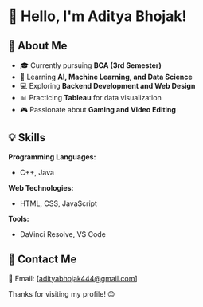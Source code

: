 # 👋 Hello, I'm Aditya Bhojak!

## 🚀 About Me
- 🎓 Currently pursuing **BCA (3rd Semester)** 
- 🌱 Learning **AI, Machine Learning, and Data Science**  
- 💻 Exploring **Backend Development and Web Design**  
- 📊 Practicing **Tableau** for data visualization  
- 🎮 Passionate about **Gaming and Video Editing**  

## 💡 Skills  
**Programming Languages:**  
- C++, Java 

**Web Technologies:**  
- HTML, CSS, JavaScript  

**Tools:**  
- DaVinci Resolve, VS Code

## 📧 Contact Me  
📩 Email: [adityabhojak444@gmail.com]  

Thanks for visiting my profile! 😊
